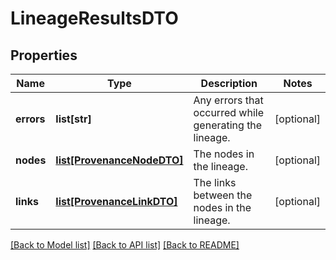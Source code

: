# LineageResultsDTO

## Properties
Name | Type | Description | Notes
------------ | ------------- | ------------- | -------------
**errors** | **list[str]** | Any errors that occurred while generating the lineage. | [optional] 
**nodes** | [**list[ProvenanceNodeDTO]**](ProvenanceNodeDTO.md) | The nodes in the lineage. | [optional] 
**links** | [**list[ProvenanceLinkDTO]**](ProvenanceLinkDTO.md) | The links between the nodes in the lineage. | [optional] 

[[Back to Model list]](../README.md#documentation-for-models) [[Back to API list]](../README.md#documentation-for-api-endpoints) [[Back to README]](../README.md)



